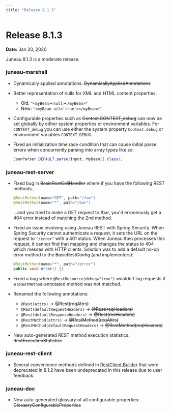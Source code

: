 ```yaml
---
title: "Release 8.1.3"
---
```


# Release 8.1.3

**Date:** Jan 20, 2020

Juneau 8.1.3 is a moderate release.

### juneau-marshall

- Dynamically applied annotations:  ~~DynamicallyAppliedAnnotations~~
- Better representation of nulls for XML and HTML content properties.
  - Old: `"<myBean><null></myBean>"`
  - New: `"<myBean nil='true'></myBean>"`
- Configurable properties such as ~~Context.CONTEXT_debug~~ can now be set globally by either system properties or environment variables.
  For `CONTEXT_debug` you can use either the system property `Context.debug` or environment variables `CONTEXT_DEBUG`.
- Fixed an initialization time race condition that can cause initial parse errors when concurrently parsing into array types like so:

  ```java
  JsonParser.DEFAULT.parse(input, MyBean[].class);
  ```

### juneau-rest-server

- Fixed bug in  ~~BasicRestCallHandler~~ where if you have the following REST methods...

  ```java
  @RestMethod(name="GET", path="/foo")
  @RestMethod(name="*", path="/bar")
  ```

  ...and you tried to make a GET request to /bar, you'd erroneously get a 404 error instead of matching the 2nd method.

- Fixed an issue involving using Juneau REST with Spring Security.
  When Spring Security cannot authenticate a request, it sets the URL on the request to `"/error"` with a 401 status.
  When Juneau then processes this request, it cannot find that mapping and changes the status to 404 which messes with HTTP clients.
  Solution was to add a default no-op error method to the  ~~BasicRestConfig~~ (and implementers):

  ```java
  @RestMethod(name="*", path="/error")
  public void error() {}
  ```

- Fixed a bug where `@RestResource(debug="true")` wouldn't log requests if a `@RestMethod`-annotated method was not matched.

- Renamed the following annotations:
  - `@Rest(attrs)` → ~~@Rest(reqAttrs)~~
  - `@Rest(defaultRequestHeaders)` → ~~@Rest(reqHeaders)~~
  - `@Rest(defaultResponseHeaders)` → ~~@Rest(resHeaders)~~
  - `@RestMethod(attrs)` → ~~@RestMethod(reqAttrs)~~
  - `@RestMethod(defaultRequestHeaders)` → ~~@RestMethod(reqHeaders)~~

- New auto-generated REST method execution statistics:  ~~RestExecutionStatistics~~

### juneau-rest-client

- Several convenience methods defined in <a href="/site/apidocs/org/apache/juneau/rest/client/RestClient.Builder.html" target="_blank">RestClient.Builder</a> that were deprecated in 8.1.2 have been undeprecated in this release due to user feedback.

### juneau-doc

- New auto-generated glossary of all configurable properties:  ~~GlossaryConfigurableProperties~~